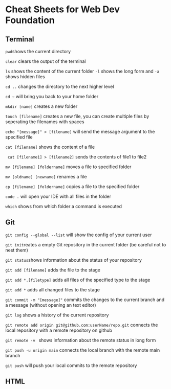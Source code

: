 <!--
    TO DO
    -make it prettier
    -better formatting to incorporate flags and examples
    -put in examples
    -add workflows for git
    -add in page links
-->


<h1>Cheat Sheets for Web Dev Foundation</h1>
<article>
    <div>
        <h2>Terminal</h2>
        <p><code>pwd</code>shows the current directory</p>
        <p><code>clear</code> clears the output of the terminal</p>
        <p><code>ls</code> shows the content of the current folder <code>-l</code> shows the long form and
            <code>-a</code> shows hidden files
        </p>
        <p><code>cd ..</code> changes the directory to the next higher level</p>
        <p><code>cd ~</code> will bring you back to your home folder</p>
        <p><code>mkdir [name]</code> creates a new folder</p>
        <p><code>touch [filename]</code> creates a new file, you can create multiple files by seperating the filenames
            with spaces</p>
        <p><code>echo "[message]" > [filename]</code> will send the message argument to the specified file</p>
        <p><code>cat [filename]</code> shows the content of a file</p>
        <p><code> cat [filename1] > [filename2]</code> sends the contents of file1 to file2</p>
        <p><code>mv [filename] [foldername]</code> moves a file to specified folder</p>
        <p><code>mv [oldname] [newname]</code> renames a file</p>
        <p><code>cp [filename] [foldername]</code> copies a file to the specified folder</p>
        <p><code>code .</code> will open your IDE with all files in the folder</p>
        <p><code>which</code> shows from which folder a command is executed</p>
    </div>
    <div>
        <h2>Git</h2>
        <p><code>git config --global --list</code> will show the config of your current user</p>
        <p><code>git init</code>reates a empty Git repository in the current folder (be careful not to nest them)</p>
        <p><code>git status</code>shows information about the status of your repository</p>
        <p><code>git add [filename]</code> adds the file to the stage</p>
        <p><code>git add *.[filetype]</code> adds all files of the specified type to the stage</p>
        <p><code>git add *</code> adds all changed files to the stage</p>
        <p><code>git commit -m "[message]"</code> commits the changes to the current branch and a message (without
            opening an text editor)</p>
        <p><code>git log</code> shows a history of the current repository</p>
        <p><code>git remote add origin git@github.com:userName/repo.git</code> connects the local repository with a
            remote repository on github</p>
        <p><code>git remote -v </code> shows information about the remote status in long form</p>
        <p><code>git push -u origin main</code> connects the local branch with the remote main branch</p>
        <p><code>git push</code> will push your local commits to the remote repository</p>
    </div>
    <div>
        <h2>HTML</h2>
    </div>
</article>